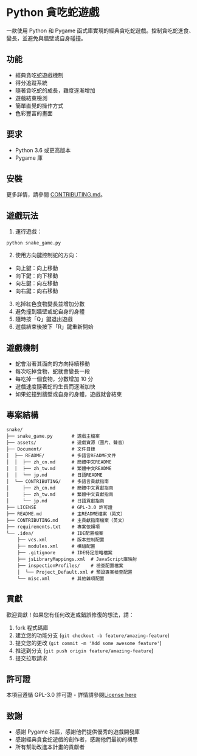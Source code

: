 # Python 貪吃蛇遊戲

一款使用 Python 和 Pygame 函式庫實現的經典貪吃蛇遊戲。控制貪吃蛇進食、變長，並避免與牆壁或自身碰撞。

## 功能

- 經典貪吃蛇遊戲機制
- 得分追蹤系統
- 隨著貪吃蛇的成長，難度逐漸增加
- 遊戲結束檢測
- 簡單直覺的操作方式
- 色彩豐富的畫面

## 要求

- Python 3.6 或更高版本
- Pygame 庫

## 安裝

更多詳情，請參閱 [CONTRIBUTING.md](../CONTRIBUTING/zh_tw.md)。

## 遊戲玩法

1. 運行遊戲：
```
python snake_game.py
```

2. 使用方向鍵控制蛇的方向：
- 向上鍵：向上移動
- 向下鍵：向下移動
- 向左鍵：向左移動
- 向右鍵：向右移動

3. 吃掉紅色食物變長並增加分數
4. 避免撞到牆壁或蛇自身的身體
5. 隨時按「Q」鍵退出遊戲
6. 遊戲結束後按下「R」鍵重新開始

## 遊戲機制

- 蛇會沿著其面向的方向持續移動
- 每次吃掉食物，蛇就會變長一段
- 每吃掉一個食物，分數增加 10 分
- 遊戲速度隨著蛇的生長而逐漸加快
- 如果蛇撞到牆壁或自身的身體，遊戲就會結束

## 專案結構

```
snake/
├── snake_game.py       # 遊戲主檔案
├── assets/             # 遊戲資源（圖片、聲音）
├── Document/           # 文件目錄
│  ├── README/          # 多語言README文件
│  │  ├── zh_cn.md      # 簡體中文README
│  │  ├── zh_tw.md      # 繁體中文README
│  │  └── jp.md         # 日語README
│  └── CONTRIBUTING/    # 多語言貢獻指南
│     ├── zh_cn.md      # 簡體中文貢獻指南
│     ├── zh_tw.md      # 繁體中文貢獻指南
│     └── jp.md         # 日語貢獻指南
├── LICENSE             # GPL-3.0 許可證
├── README.md           # 主README檔案（英文）
├── CONTRIBUTING.md     # 主貢獻指南檔案（英文）
├── requirements.txt    # 專案依賴項
└── .idea/              # IDE配置檔案
    ├── vcs.xml         # 版本控制配置
    ├── modules.xml     # 模組配置
    ├── .gitignore      # IDE特定忽略檔案
    ├── jsLibraryMappings.xml  # JavaScript庫映射
    ├── inspectionProfiles/    # 檢查配置檔案
    │  └── Project_Default.xml # 預設專案檢查配置
    └── misc.xml        # 其他雜項配置
```

## 貢獻

歡迎貢獻！如果您有任何改進或錯誤修復的想法，請：

1. fork 程式碼庫
2. 建立您的功能分支 (`git checkout -b feature/amazing-feature`)
3. 提交您的更改 (`git commit -m 'Add some awesome feature'`)
4. 推送到分支 (`git push origin feature/amazing-feature`)
5. 提交拉取請求

## 許可證

本項目遵循 GPL-3.0 許可證 - 詳情請參閱[License here](../../LICENSE)

## 致謝

- 感謝 Pygame 社區，感謝他們提供優秀的遊戲開發庫
- 感謝經典貪食蛇遊戲的創作者，感謝他們最初的構思
- 所有幫助改進本計畫的貢獻者